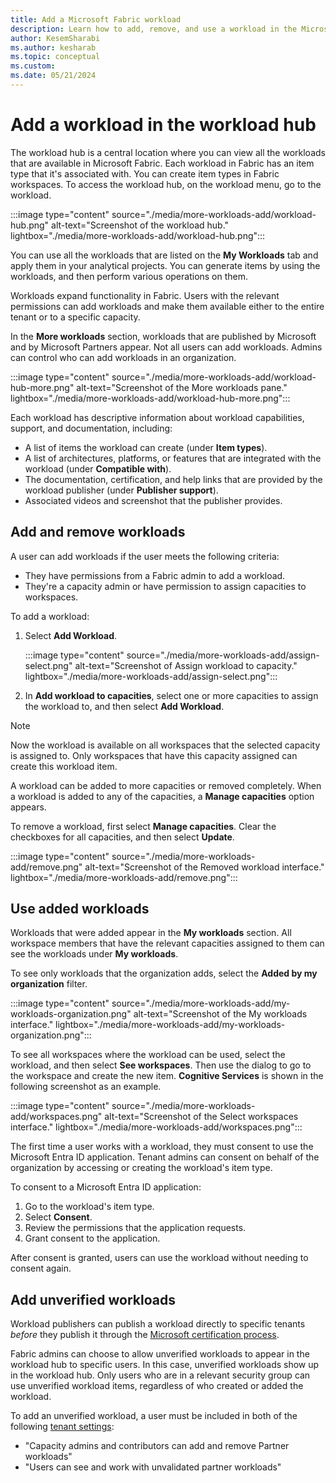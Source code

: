 ```yaml
---
title: Add a Microsoft Fabric workload
description: Learn how to add, remove, and use a workload in the Microsoft Fabric workload hub.
author: KesemSharabi
ms.author: kesharab
ms.topic: conceptual
ms.custom:
ms.date: 05/21/2024
---
```


# Add a workload in the workload hub

The workload hub is a central location where you can view all the workloads that are available in Microsoft Fabric. Each workload in Fabric has an item type that it's associated with. You can create item types in Fabric workspaces. To access the workload hub, on the workload menu, go to the workload.

:::image type="content" source="./media/more-workloads-add/workload-hub.png" alt-text="Screenshot of the workload hub." lightbox="./media/more-workloads-add/workload-hub.png":::

You can use all the workloads that are listed on the **My Workloads** tab and apply them in your analytical projects. You can generate items by using the workloads, and then perform various operations on them.

Workloads expand functionality in Fabric. Users with the relevant permissions can add workloads and make them available either to the entire tenant or to a specific capacity.

In the **More workloads** section, workloads that are published by Microsoft and by Microsoft Partners appear. Not all users can add workloads. Admins can control who can add workloads in an organization.

:::image type="content" source="./media/more-workloads-add/workload-hub-more.png" alt-text="Screenshot of the More workloads pane." lightbox="./media/more-workloads-add/workload-hub-more.png":::

Each workload has descriptive information about workload capabilities, support, and documentation, including:

* A list of items the workload can create (under **Item types**).
* A list of architectures, platforms, or features that are integrated with the workload (under **Compatible with**).
* The documentation, certification, and help links that are provided by the workload publisher (under **Publisher support**).
* Associated videos and screenshot that the publisher provides.

## Add and remove workloads

A user can add workloads if the user meets the following criteria:

* They have permissions from a Fabric admin to add a workload.
* They're a capacity admin or have permission to assign capacities to workspaces.

To add a workload:

1. Select **Add Workload**.

   :::image type="content" source="./media/more-workloads-add/assign-select.png" alt-text="Screenshot of Assign workload to capacity." lightbox="./media/more-workloads-add/assign-select.png":::

1. In **Add workload to capacities**, select one or more capacities to assign the workload to, and then select **Add Workload**.

> [!NOTE]
> Now the workload is available on all workspaces that the selected capacity is assigned to. Only workspaces that have this capacity assigned can create this workload item.

A workload can be added to more capacities or removed completely. When a workload is added to any of the capacities, a **Manage capacities** option appears.

To remove a workload, first select **Manage capacities**. Clear the checkboxes for all capacities, and then select **Update**.

:::image type="content" source="./media/more-workloads-add/remove.png" alt-text="Screenshot of the Removed workload interface." lightbox="./media/more-workloads-add/remove.png":::

## Use added workloads

Workloads that were added appear in the **My workloads** section. All workspace members that have the relevant capacities assigned to them can see the workloads under **My workloads**.

To see only workloads that the organization adds, select the **Added by my organization** filter.

:::image type="content" source="./media/more-workloads-add/my-workloads-organization.png" alt-text="Screenshot of the My workloads interface." lightbox="./media/more-workloads-add/my-workloads-organization.png":::

To see all workspaces where the workload can be used, select the workload, and then select **See workspaces**. Then use the dialog to go to the workspace and create the new item. **Cognitive Services** is shown in the following screenshot as an example.

:::image type="content" source="./media/more-workloads-add/workspaces.png" alt-text="Screenshot of the Select workspaces interface." lightbox="./media/more-workloads-add/workspaces.png":::

The first time a user works with a workload, they must consent to use the Microsoft Entra ID application. Tenant admins can consent on behalf of the organization by accessing or creating the workload's item type.

To consent to a Microsoft Entra ID application:

1. Go to the workload's item type.
1. Select **Consent**.
1. Review the permissions that the application requests.
1. Grant consent to the application.

After consent is granted, users can use the workload without needing to consent again.

## Add unverified workloads

Workload publishers can publish a workload directly to specific tenants *before* they publish it through the [Microsoft certification process](../workload-development-kit/publish-workload-requirements.md).

Fabric admins can choose to allow unverified workloads to appear in the workload hub to specific users. In this case, unverified workloads show up in the workload hub. Only users who are in a relevant security group can use unverified workload items, regardless of who created or added the workload.

To add an unverified workload, a user must be included in both of the following [tenant settings](../admin/tenant-settings-index.md#additional-workloads):

* "Capacity admins and contributors can add and remove Partner workloads"
* "Users can see and work with unvalidated partner workloads"

